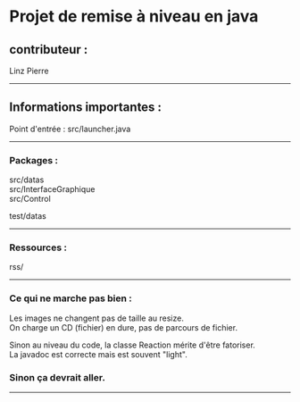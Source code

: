 # Projet de remise à niveau en java

## contributeur :

Linz Pierre
<hr>

## Informations importantes :

Point d'entrée : src/launcher.java

<hr>

### Packages :

src/datas  
src/InterfaceGraphique  
src/Control  

test/datas

<hr>

### Ressources :

rss/

<hr>

### Ce qui ne marche pas bien :

Les images ne changent pas de taille au resize.  
On charge un CD (fichier) en dure, pas de parcours de fichier.

Sinon au niveau du code, la classe Reaction mérite d'être fatoriser.   
La javadoc est correcte mais est souvent "light".

### Sinon ça devrait aller.
<hr>
